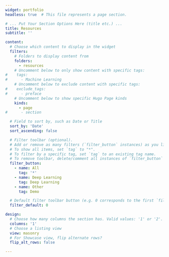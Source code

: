 ```yaml
---
widget: portfolio
headless: true  # This file represents a page section.

# ... Put Your Section Options Here (title etc.) ...
title: Resources
subtitle: ''

content:
  # Choose which content to display in the widget
  filters:
    # Folders to display content from
    folders:
      - resources
    # Uncomment below to only show content with specific tags:
#    tags:
#      - Machine Learning
    # Uncomment below to exclude content with specific tags:
#    exclude_tags:
#      - preface    
    # Uncomment below to show specific Hugo Page kinds
    kinds:
      - page
#      - section

  # Field to sort by, such as Date or Title
  sort_by: 'Date'
  sort_ascending: false

  # Filter toolbar (optional).
  # Add or remove as many filters (`filter_button` instances) as you like.
  # To show all items, set `tag` to "*".
  # To filter by a specific tag, set `tag` to an existing tag name.
  # To remove toolbar, delete/comment all instances of `filter_button` below.
  filter_button:
    - name: All
      tag: '*'
    - name: Deep Learning
      tag: Deep Learning
    - name: Other
      tag: Demo

  # Default filter toolbar button (e.g. 0 corresponds to the first `filter_button` instance above)
  filter_default: 0

design:
  # Choose how many columns the section has. Valid values: '1' or '2'.
  columns: '1'
  # Choose a listing view
  view: masonry
  # For Showcase view, flip alternate rows?
  flip_alt_rows: false

---
```

